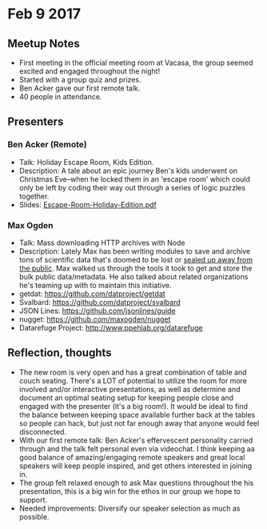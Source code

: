 # Feb 9 2017

## Meetup Notes
* First meeting in the official meeting room at Vacasa, the group seemed excited and engaged throughout the night!
* Started with a group quiz and prizes.
* Ben Acker gave our first remote talk.
* 40 people in attendance.

## Presenters

### Ben Acker (Remote)
* Talk: Holiday Escape Room, Kids Edition.
* Description: A tale about an epic journey Ben's kids underwent on Christmas Eve–when he locked them in an 'escape room' which could only be left by coding their way out through a series of logic puzzles together.
* Slides: [Escape-Room-Holiday-Edition.pdf](./Ben-Acker_Escape-Room-Holiday-Edition.pdf)

### Max Ogden
* Talk: Mass downloading HTTP archives with Node
* Description: Lately Max has been writing modules to save and archive tons of scientific data that's doomed to be lost or [sealed up away from the public](https://twitter.com/denormalize/status/831581871230193664). Max walked us through the tools it took to get and store the bulk public data/metadata. He also talked about related organizations he's teaming up with to maintain this initiative.
* getdat: https://github.com/datproject/getdat
* Svalbard: https://github.com/datproject/svalbard
* JSON Lines: https://github.com/jsonlines/guide
* nugget: https://github.com/maxogden/nugget
* Datarefuge Project: http://www.ppehlab.org/datarefuge

## Reflection, thoughts
* The new room is very open and has a great combination of table and couch seating. There's a LOT of potential to utilize the room for more involved and/or interactive presentations, as well as determine and document an optimal seating setup for keeping people close and engaged with the presenter (it's a big room!). It would be ideal to find the balance between keeping space available further back at the tables so people can hack, but just not far enough away that anyone would feel disconnected.
* With our first remote talk: Ben Acker's effervescent personality carried through and the talk felt personal even via videochat. I think keeping aa good balance of amazing/engaging remote speakers and great local speakers will keep people inspired, and get others interested in joining in.
* The group felt relaxed enough to ask Max questions throughout the his presentation, this is a big win for the ethos in our group we hope to support.
* Needed improvements: Diversify our speaker selection as much as possible.